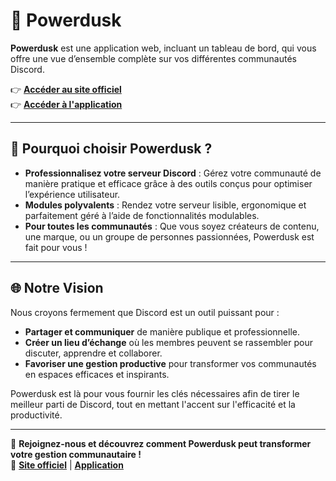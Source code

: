 # 🌟 Powerdusk

**Powerdusk** est une application web, incluant un tableau de bord, qui vous offre une vue d’ensemble complète sur vos différentes communautés Discord.

👉 **[Accéder au site officiel](https://powerdusk.com/)**  
👉 **[Accéder à l'application](https://app.powerdusk.com/)**

---

## 🚀 Pourquoi choisir Powerdusk ?

- **Professionnalisez votre serveur Discord** : Gérez votre communauté de manière pratique et efficace grâce à des outils conçus pour optimiser l’expérience utilisateur.
- **Modules polyvalents** : Rendez votre serveur lisible, ergonomique et parfaitement géré à l’aide de fonctionnalités modulables.
- **Pour toutes les communautés** : Que vous soyez créateurs de contenu, une marque, ou un groupe de personnes passionnées, Powerdusk est fait pour vous !

---

## 🌐 Notre Vision

Nous croyons fermement que Discord est un outil puissant pour :
- **Partager et communiquer** de manière publique et professionnelle.
- **Créer un lieu d’échange** où les membres peuvent se rassembler pour discuter, apprendre et collaborer.
- **Favoriser une gestion productive** pour transformer vos communautés en espaces efficaces et inspirants.

Powerdusk est là pour vous fournir les clés nécessaires afin de tirer le meilleur parti de Discord, tout en mettant l'accent sur l'efficacité et la productivité.

---

🎯 **Rejoignez-nous et découvrez comment Powerdusk peut transformer votre gestion communautaire !**  
🔗 **[Site officiel](https://powerdusk.com/)** | **[Application](https://app.powerdusk.com/)**
